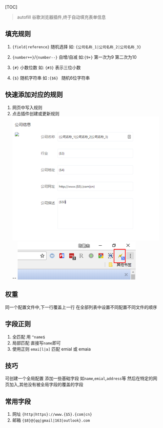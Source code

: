 [TOC]

> autofill  谷歌浏览器插件,终于自动填充表单信息

## 填充规则

1. `{field|reference}` 	 随机选择
如: `{公司名称_1|公司名称_2|公司名称_3}`

2. `{number++}`/`{number--}`   自增/自减
如:`{9+}` 第一次为9 第二次为10

3. `{#}`  小数位数
如: `{#3}` 表示三位小数

4. `{$}`  随机字符串
如 :`{$6} ` 随机6位字符串

## 快速添加对应的规则

1. 网页中写入规则
2. 点击插件创建或更新规则
![](images/Snipaste_2018-05-15_18-32-34.png)
--
![](images/Snipaste_2018-05-15_18-32-49.png)

## 权重
同一个配置文件中,下一行覆盖上一行
在全部列表中设置不同配置不同文件的顺序

## 字段正则
1. 全匹配
用 `^name$`
2. 局部匹配
直接写`name`即可
3. 使用正则
`emai[l|a]`  匹配   emial 或 emaia

## 技巧
可创建一个全局配置
添加一些基础字段 如`name`,`emial`,`address`等
然后在特定的网页加入,其他没有被全局字段的覆盖的字段


## 常用字段
1. 网址
`{http|https}://www.{$5}.{com|cn}`
2. 邮箱
`{$8}@{qq|gmail|163|outlook}.com`